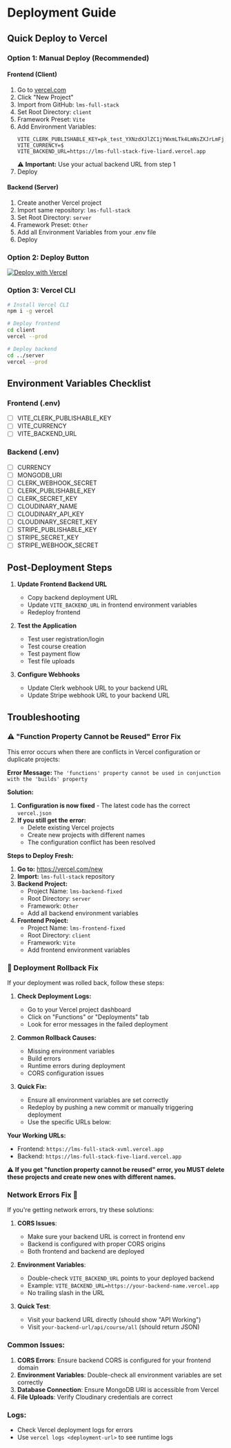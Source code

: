 # Deployment Guide

## Quick Deploy to Vercel

### Option 1: Manual Deploy (Recommended)

#### Frontend (Client)
1. Go to [vercel.com](https://vercel.com)
2. Click "New Project"
3. Import from GitHub: `lms-full-stack`
4. Set Root Directory: `client`
5. Framework Preset: `Vite`
6. Add Environment Variables:
   ```
   VITE_CLERK_PUBLISHABLE_KEY=pk_test_YXNzdXJlZC1jYWxmLTk4LmNsZXJrLmFjY291bnRzLmRldiQ
   VITE_CURRENCY=$
   VITE_BACKEND_URL=https://lms-full-stack-five-liard.vercel.app
   ```
   ⚠️ **Important:** Use your actual backend URL from step 1
7. Deploy

#### Backend (Server)
1. Create another Vercel project
2. Import same repository: `lms-full-stack`
3. Set Root Directory: `server`
4. Framework Preset: `Other`
5. Add all Environment Variables from your .env file
6. Deploy

### Option 2: Deploy Button

[![Deploy with Vercel](https://vercel.com/button)](https://vercel.com/new/clone?repository-url=https://github.com/iamyadavsaurabh/lms-full-stack)

### Option 3: Vercel CLI

```bash
# Install Vercel CLI
npm i -g vercel

# Deploy frontend
cd client
vercel --prod

# Deploy backend
cd ../server
vercel --prod
```

## Environment Variables Checklist

### Frontend (.env)
- [ ] VITE_CLERK_PUBLISHABLE_KEY
- [ ] VITE_CURRENCY
- [ ] VITE_BACKEND_URL

### Backend (.env)
- [ ] CURRENCY
- [ ] MONGODB_URI
- [ ] CLERK_WEBHOOK_SECRET
- [ ] CLERK_PUBLISHABLE_KEY
- [ ] CLERK_SECRET_KEY
- [ ] CLOUDINARY_NAME
- [ ] CLOUDINARY_API_KEY
- [ ] CLOUDINARY_SECRET_KEY
- [ ] STRIPE_PUBLISHABLE_KEY
- [ ] STRIPE_SECRET_KEY
- [ ] STRIPE_WEBHOOK_SECRET

## Post-Deployment Steps

1. **Update Frontend Backend URL**
   - Copy backend deployment URL
   - Update `VITE_BACKEND_URL` in frontend environment variables
   - Redeploy frontend

2. **Test the Application**
   - Test user registration/login
   - Test course creation
   - Test payment flow
   - Test file uploads

3. **Configure Webhooks**
   - Update Clerk webhook URL to your backend URL
   - Update Stripe webhook URL to your backend URL

## Troubleshooting

### ⚠️ "Function Property Cannot be Reused" Error Fix
This error occurs when there are conflicts in Vercel configuration or duplicate projects:

**Error Message:** `The 'functions' property cannot be used in conjunction with the 'builds' property`

**Solution:**
1. **Configuration is now fixed** - The latest code has the correct `vercel.json`
2. **If you still get the error:**
   - Delete existing Vercel projects
   - Create new projects with different names
   - The configuration conflict has been resolved

**Steps to Deploy Fresh:**
1. **Go to:** https://vercel.com/new
2. **Import:** `lms-full-stack` repository  
3. **Backend Project:**
   - Project Name: `lms-backend-fixed`
   - Root Directory: `server`
   - Framework: `Other`
   - Add all backend environment variables
4. **Frontend Project:**
   - Project Name: `lms-frontend-fixed`  
   - Root Directory: `client`
   - Framework: `Vite`
   - Add frontend environment variables

### 🔄 Deployment Rollback Fix
If your deployment was rolled back, follow these steps:

1. **Check Deployment Logs:**
   - Go to your Vercel project dashboard
   - Click on "Functions" or "Deployments" tab
   - Look for error messages in the failed deployment

2. **Common Rollback Causes:**
   - Missing environment variables
   - Build errors
   - Runtime errors during deployment
   - CORS configuration issues

3. **Quick Fix:**
   - Ensure all environment variables are set correctly
   - Redeploy by pushing a new commit or manually triggering deployment
   - Use the specific URLs below:

**Your Working URLs:**
- Frontend: `https://lms-full-stack-xvml.vercel.app`  
- Backend: `https://lms-full-stack-five-liard.vercel.app`

⚠️ **If you get "function property cannot be reused" error, you MUST delete these projects and create new ones with different names.**

### Network Errors Fix 🔧
If you're getting network errors, try these solutions:

1. **CORS Issues**: 
   - Make sure your backend URL is correct in frontend env
   - Backend is configured with proper CORS origins
   - Both frontend and backend are deployed

2. **Environment Variables**: 
   - Double-check `VITE_BACKEND_URL` points to your deployed backend
   - Example: `VITE_BACKEND_URL=https://your-backend-name.vercel.app`
   - No trailing slash in the URL

3. **Quick Test**: 
   - Visit your backend URL directly (should show "API Working")
   - Visit `your-backend-url/api/course/all` (should return JSON)

### Common Issues:
1. **CORS Errors**: Ensure backend CORS is configured for your frontend domain
2. **Environment Variables**: Double-check all environment variables are set correctly
3. **Database Connection**: Ensure MongoDB URI is accessible from Vercel
4. **File Uploads**: Verify Cloudinary credentials are correct

### Logs:
- Check Vercel deployment logs for errors
- Use `vercel logs <deployment-url>` to see runtime logs
